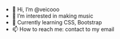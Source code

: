 - 👋 Hi, I’m @veicooo
- 👀 I’m interested in making music
- 🌱 Currently learning CSS, Bootstrap
- 📫 How to reach me: contact to my email

